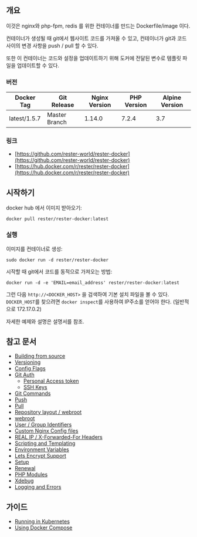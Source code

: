 ## 개요
이것은 nginx와 php-fpm, redis 를 위한 컨테이너를 만드는 Dockerfile/image 이다. 

컨테이너가 생성될 때 git에서 웹사이트 코드를 가져올 수 있고, 컨테이너가 git과 코드 사이의 변경 사항을 push / pull 할 수 있다.

또한 이 컨테이너는 코드와 설정을 업데이트하기 위해 도커에 전달된 변수로 템플릿 파일을 업데이트할 수 있다.


### 버전
| Docker Tag | Git Release | Nginx Version | PHP Version | Alpine Version |
|-----|-------|-----|--------|--------|
| latest/1.5.7 | Master Branch |1.14.0 | 7.2.4 | 3.7 |

### 링크
- [https://github.com/rester-world/rester-docker](https://github.com/rester-world/rester-docker)
- [https://hub.docker.com/r/rester/rester-docker](https://hub.docker.com/r/rester/rester-docker)


## 시작하기
docker hub 에서 이미지 받아오기:
```
docker pull rester/rester-docker:latest
```
### 실행
이미지를 컨테이너로 생성:
```
sudo docker run -d rester/rester-docker
```
시작할 때 git에서 코드를 동적으로 가져오는 방법:
```
docker run -d -e 'EMAIL=email_address' rester/rester-docker:latest
```

그런 다음 ```http://<DOCKER_HOST>``` 을 검색하여 기본 설치 파일을 볼 수 있다. ```DOCKER_HOST```를 찾으려면 ```docker inspect```를 사용하여 IP주소를 얻어야 한다. (일반적으로 172.17.0.2)

자세한 예제와 설명은 설명서를 참조.
## 참고 문서

- [Building from source](https://gitlab.com/ric_harvey/nginx-php-fpm/blob/master/docs/building.md)
- [Versioning](https://gitlab.com/ric_harvey/nginx-php-fpm/blob/master/docs/versioning.md)
- [Config Flags](https://gitlab.com/ric_harvey/nginx-php-fpm/blob/master/docs/config_flags.md)
- [Git Auth](https://gitlab.com/ric_harvey/nginx-php-fpm/blob/master/docs/git_auth.md)
  - [Personal Access token](https://gitlab.com/ric_harvey/nginx-php-fpm/blob/master/docs/git_auth.md#personal-access-token)
  - [SSH Keys](https://gitlab.com/ric_harvey/nginx-php-fpm/blob/master/docs/git_auth.md#ssh-keys)
- [Git Commands](https://gitlab.com/ric_harvey/nginx-php-fpm/blob/master/docs/git_commands.md)
 - [Push](https://gitlab.com/ric_harvey/nginx-php-fpm/blob/master/docs/git_commands.md#push-code-to-git)
 - [Pull](https://gitlab.com/ric_harvey/nginx-php-fpm/blob/master/docs/git_commands.md#pull-code-from-git-refresh)
- [Repository layout / webroot](https://gitlab.com/ric_harvey/nginx-php-fpm/blob/master/docs/repo_layout.md)
 - [webroot](https://gitlab.com/ric_harvey/nginx-php-fpm/blob/master/docs/repo_layout.md#src--webroot)
- [User / Group Identifiers](https://gitlab.com/ric_harvey/nginx-php-fpm/blob/master/docs/UID_GID_Mapping.md)
- [Custom Nginx Config files](https://gitlab.com/ric_harvey/nginx-php-fpm/blob/master/docs/nginx_configs.md)
 - [REAL IP / X-Forwarded-For Headers](https://gitlab.com/ric_harvey/nginx-php-fpm/blob/master/docs/nginx_configs.md#real-ip--x-forwarded-for-headers)
- [Scripting and Templating](https://gitlab.com/ric_harvey/nginx-php-fpm/blob/master/docs/scripting_templating.md)
 - [Environment Variables](https://gitlab.com/ric_harvey/nginx-php-fpm/blob/master/docs/scripting_templating.md#using-environment-variables--templating)
- [Lets Encrypt Support](https://gitlab.com/ric_harvey/nginx-php-fpm/blob/master/docs/lets_encrypt.md)
 - [Setup](https://gitlab.com/ric_harvey/nginx-php-fpm/blob/master/docs/lets_encrypt.md#setup)
 - [Renewal](https://gitlab.com/ric_harvey/nginx-php-fpm/blob/master/docs/lets_encrypt.md#renewal)
- [PHP Modules](https://gitlab.com/ric_harvey/nginx-php-fpm/blob/master/docs/php_modules.md)
- [Xdebug](https://gitlab.com/ric_harvey/nginx-php-fpm/blob/master/docs/xdebug.md)
- [Logging and Errors](https://gitlab.com/ric_harvey/nginx-php-fpm/blob/master/docs/logs.md)

## 가이드
- [Running in Kubernetes](https://gitlab.com/ric_harvey/nginx-php-fpm/blob/master/docs/guides/kubernetes.md)
- [Using Docker Compose](https://gitlab.com/ric_harvey/nginx-php-fpm/blob/master/docs/guides/docker_compose.md)
